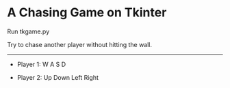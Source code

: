 # A Chasing Game on Tkinter

Run tkgame.py

Try to chase another player without hitting the wall.

----

 - Player 1: W A S D
 
 - Player 2: Up Down Left Right

